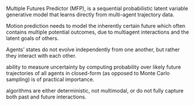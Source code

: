 Multiple Futures Predictor (MFP), is a sequential probabilistic latent variable generative model that learns directly from multi-agent trajectory data. 

Motion prediction needs to model the inherently certain future which often contains multiple potential outcomes, due to multiagent interactions and the latent goals of others. 

Agents’ states do not evolve independently from one another, but rather they interact with each other. 

ability to measure uncertainty by computing probability over likely future trajectories of all agents in closed-form (as opposed to Monte Carlo sampling) is of practical importance.

algorithms are either deterministic, not multimodal, or do not fully capture both past and future interactions.
